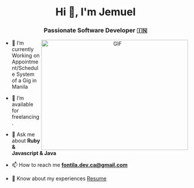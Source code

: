 <h1 align="center">Hi 👋, I'm Jemuel</a></h1>
<h3 align="center">Passionate Software Developer &#127470;&#127475</h3>



<a target="_blank" align="center">
  <img align="right" top="500" height="300" width="400" alt="GIF" src="https://media.giphy.com/media/SWoSkN6DxTszqIKEqv/giphy.gif">
</a>


- 🌱 I’m currently Working on Appointment/Schedule System of a Gig in Manila

- 🤝 I’m available for freelancing.




- 💬 Ask me about **Ruby & Javascript & Java**

- 📫 How to reach me **fontila.dev.ca@gmail.com**

- 📄 Know about my experiences <a href="https://github.com/100rabhcsmc/Me.io/blob/master/01SaurabhChavanReactNativeResume.pdf" target="blank">Resume</a>
<br/>
